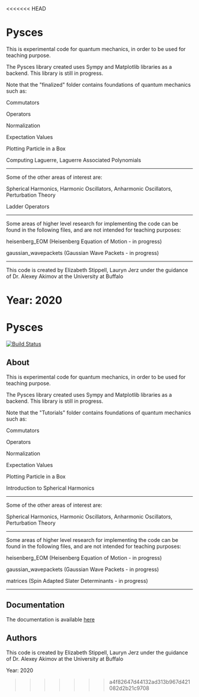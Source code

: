 <<<<<<< HEAD
# Pysces

This is experimental code for quantum mechanics, in order to be used for teaching purpose.

The Pysces library created uses Sympy and Matplotlib libraries as a backend. This library is still in progress.

Note that the "finalized" folder contains foundations of quantum mechanics such as:

Commutators

Operators

Normalization 

Expectation Values

Plotting Particle in a Box

Computing Laguerre, Laguerre Associated Polynomials

___________________________________________________________________________________________________________________________________

Some of the other areas of interest are:

Spherical Harmonics, Harmonic Oscillators, Anharmonic Oscillators, Perturbation Theory

Ladder Operators

___________________________________________________________________________________________________________________________________

Some areas of higher level research for implementing the code can be found in the following files, and are not intended for teaching purposes:

heisenberg_EOM    (Heisenberg Equation of Motion - in progress)

gaussian_wavepackets (Gaussian Wave Packets - in progress)

___________________________________________________________________________________________________________________________________

This code is created by Elizabeth Stippell, Lauryn Jerz under the guidance of Dr. Alexey Akimov at the University at Buffalo

Year: 2020
=======
# Pysces

[![Build Status](https://travis-ci.org/Quantum-Dynamics-Hub/pysces.svg?branch=master)](https://travis-ci.org/Quantum-Dynamics-Hub/pysces)


## About

This is experimental code for quantum mechanics, in order to be used for teaching purpose.

The Pysces library created uses Sympy and Matplotlib libraries as a backend. This library is still in progress.

Note that the "Tutorials" folder contains foundations of quantum mechanics such as:

Commutators

Operators

Normalization 

Expectation Values

Plotting Particle in a Box

Introduction to Spherical Harmonics

___________________________________________________________________________________________________________________________________

Some of the other areas of interest are:

Spherical Harmonics, Harmonic Oscillators, Anharmonic Oscillators, Perturbation Theory
___________________________________________________________________________________________________________________________________

Some areas of higher level research for implementing the code can be found in the following files, and are not intended for teaching purposes:

heisenberg_EOM    (Heisenberg Equation of Motion - in progress)

gaussian_wavepackets (Gaussian Wave Packets - in progress)

matrices (Spin Adapted Slater Determinants - in progress)

___________________________________________________________________________________________________________________________________

## Documentation

The documentation is available [here](https://quantum-dynamics-hub.github.io/pysces/index.html)


## Authors

This code is created by Elizabeth Stippell, Lauryn Jerz under the guidance of Dr. Alexey Akimov at the University at Buffalo

Year: 2020
>>>>>>> a4f82647d44132ad313b967d421082d2b21c9708
